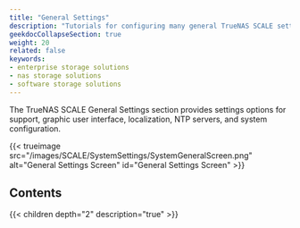 ```yaml
---
title: "General Settings"
description: "Tutorials for configuring many general TrueNAS SCALE settings."
geekdocCollapseSection: true
weight: 20
related: false
keywords:
- enterprise storage solutions
- nas storage solutions
- software storage solutions
---
```


The TrueNAS SCALE General Settings section provides settings options for support, graphic user interface, localization, NTP servers, and system configuration.

{{< trueimage src="/images/SCALE/SystemSettings/SystemGeneralScreen.png" alt="General Settings Screen" id="General Settings Screen" >}}

<div class="noprint">

## Contents

{{< children depth="2" description="true" >}}

</div>
